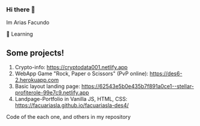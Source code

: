 ### Hi there 👋

Im Arias Facundo


🌱 Learning

## Some projects!

1. Crypto-info: https://cryptodata001.netlify.app
2. WebApp Game "Rock, Paper o Scissors" (PvP online): https://des6-2.herokuapp.com
3. Basic layout landing page: https://62543e5b0e435b7f891a0ce1--stellar-profiterole-99e7c9.netlify.app
4. Landpage-Portfolio in Vanilla JS, HTML, CSS: https://facuariasla.github.io/facuariasla-des4/

Code of the each one, and others in my repository
<!--
**facuariasla/facuariasla** is a ✨ _special_ ✨ repository because its `README.md` (this file) appears on your GitHub profile.

Here are some ideas to get you started:

- 🌱 I’m currently learning 
- 👯 I’m looking to collaborate on ...
- 🤔 I’m looking for help with ...
- 💬 Ask me about ...
- 📫 How to reach me: ...
- 😄 Pronouns: H
- ⚡ Fun fact: ...
-->
